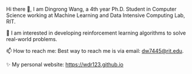 

<!--
### Hi there 👋
**wdr123/wdr123** is a ✨ _special_ ✨ repository because its `README.md` (this file) appears on your GitHub profile.

Here are some ideas to get you started:

- 🔭 I’m currently working on ...
- 🌱 I’m currently learning ...
- 👯 I’m looking to collaborate on ...
- 🤔 I’m looking for help with ...
- 💬 Ask me about ...
- 📫 How to reach me: ...
- 😄 Pronouns: ...
- ⚡ Fun fact: ...
-->

Hi there 👋, I am Dingrong Wang, a 4th year Ph.D. Student in Computer Science working at Machine Learning and Data Intensive Computing Lab, RIT. 

🔭 I am interested in developing reinforcement learning algorithms to solve real-world problems.

📫 How to reach me: Best way to reach me is via email: dw7445@rit.edu.

✨ My personal website: https://wdr123.github.io
